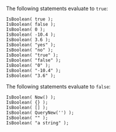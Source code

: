 The following statements evaluate to `true`:

```lucee
IsBoolean( true );
IsBoolean( false );
IsBoolean( 0 );
IsBoolean( -10.4 );
IsBoolean( 3.6 );
IsBoolean( "yes" );
IsBoolean( "no" );
IsBoolean( "true" );
IsBoolean( "false" );
IsBoolean( "0" );
IsBoolean( "-10.4" );
IsBoolean( "3.6" );
```

The following statements evaluate to `false`:

```lucee
IsBoolean( Now() );
IsBoolean( {} );
IsBoolean( [] );
IsBoolean( QueryNew('') );
IsBoolean( "" );
IsBoolean( "a string" );
```